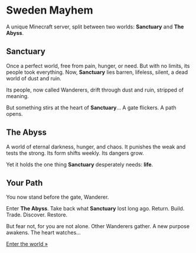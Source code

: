 # Sweden Mayhem

A unique Minecraft server, split between two worlds: **Sanctuary** and **The Abyss**.

## Sanctuary

Once a perfect world, free from pain, hunger, or need.
But with no limits, its people took everything.
Now, **Sanctuary** lies barren, lifeless, silent, a dead world of dust and ruin.

Its people, now called Wanderers, drift through dust and ruin, stripped of meaning.

But something stirs at the heart of **Sanctuary**...
A gate flickers. A path opens.

## The Abyss

A world of eternal darkness, hunger, and chaos.
It punishes the weak and tests the strong.
Its form shifts weekly. Its dangers grow.

Yet it holds the one thing **Sanctuary** desperately needs: **life**.

## Your Path

You now stand before the gate, Wanderer.

Enter **The Abyss**. Take back what **Sanctuary** lost long ago.
Return. Build. Trade. Discover. Restore.

But fear not, for you are not alone.
Other Wanderers gather. A new purpose awakens.
The heart watches...

[Enter the world »](/minecraft/play)
